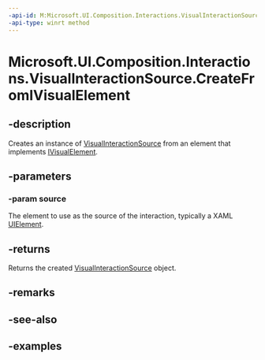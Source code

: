 ```yaml
---
-api-id: M:Microsoft.UI.Composition.Interactions.VisualInteractionSource.CreateFromIVisualElement(Microsoft.UI.Composition.IVisualElement)
-api-type: winrt method
---
```


<!-- Method syntax.
public VisualInteractionSource VisualInteractionSource.CreateFromIVisualElement(IVisualElement source)
-->

# Microsoft.UI.Composition.Interactions.VisualInteractionSource.CreateFromIVisualElement

## -description

Creates an instance of [VisualInteractionSource](visualinteractionsource.md) from an element that implements [IVisualElement](../microsoft.ui.composition/ivisualelement.md).

## -parameters
### -param source

The element to use as the source of the interaction, typically a XAML [UIElement](../microsoft.ui.xaml/uielement.md).

## -returns

Returns the created [VisualInteractionSource](visualinteractionsource.md) object.

## -remarks

## -see-also

## -examples

